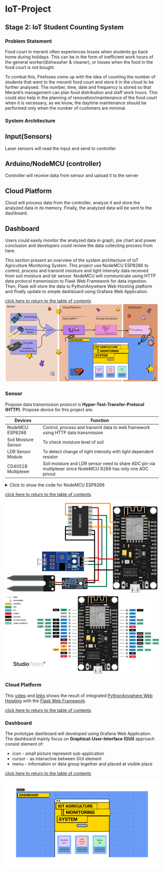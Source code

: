 # IoT-Project

## Stage 2: IoT Student Counting System

### Problem Statement

Food court in meranti often experiences losses when students go back home during holidays. This can be in the form of inefficient work hours of the general worker(dishwasher & cleaner), or losses when the food in the food court is not bought. 

To combat this, Firefoxes come up with the idea of counting the number of students that went to the meranti food court and store it in the cloud to be further analysed. The number, time, date and frequency is stored so that Meranti’s management can plan food distribution and staff work hours. This could also help in the planning of renovation/maintenance of the food court when it is necessary, as we know, the daytime maintenance should be performed only when the number of customers are minimal. 

### System Architecture

## Input(Sensors)
Laser sensors will read the input and send to controller
## Arduino/NodeMCU (controller)
Controller will receive data from sensor and upload it to the server
## Cloud Platform
Cloud will process data from the controller, analyze it and store the analyzed data in its memory. Finally, the analyzed data will be sent to the dashboard.
## Dashboard
Users could easily monitor the analyzed data in graph, pie chart and power conclusion and developers could review the data collecting process from here.


This section present an overview of the system architecture of IoT Agriculture Monitoring System. This project use NodeMCU ESP8266 to control, process and transmit moisture and light intensity data received from soil moisture and ldr sensor. NodeMCU will communicate using HTTP data protocol transmission to Flask Web Framework for data ingestion. Then, Flask will store the data to PythonAnywhere Web Hoisting platform and finally update to simple dashboard using Grafana Web Application.

[click here to return to the table of contents](#table-of-contents)
![system architecture](https://github.com/SolaireAstora125/IoT-Project/blob/main/asset/architechture-stage2-v5.png)

### Sensor
Propose data transmission protocol is **Hyper-Text-Transfer-Protocol (HTTP)**. Propose device for this project are:

| Devices | Function |
| ------- | ---------------|
| NodeMCU ESP8266 | Control, process and transmit data to web framework using HTTP data transmission |
| Soil Moisture Sensor | To check moisture level of soil |
| LDR Sensor Module | To detect change of light intensity with light dependent resistor |
| CD4051B Multiplexer  | Soil moisture and LDR sensor need to share ADC pin via multiplexer since NodeMCU 8266 has only one ADC pinout|
 
 <details>
  <summary>Click to show the code for NodeMCU ESP8266</summary>
 
```

#include <ESP8266WiFi.h>
#include <ESP8266HTTPClient.h>
#include <WiFiClient.h>

// setup I/O sensor nodemcu---------------------------------
#define sensorpin A0
#define modepin 10
// WiFi detail----------------------------------------------
const char* ssid = "insert SSID";
const char* password = "insert password";
String serverName =  "http://api.circuits.my/request.php";
// global variable------------------------------------------
float mp = 0;       //moisture percentage
float li = 0;       //light intensity
int sensormode = 0; //swap sensor
// setup wifi port - http-----------------------------------
WiFiServer server(80);
//----------------------------------------------------------

void wificlient(){
  WiFiClient client;
  HTTPClient http;
  String api_key = "Put your API key";
  String device_id = "Put your device ID";
  String httpData = serverName + "?api=" + api_key + "&id=" + device_id + "&mp=" + String(mp) + "&li=" + String(li);
  http.begin(client, httpData); //Specify the URL
  int httpResponseCode = http.GET(); //Make the request
  if (httpResponseCode > 0) { //Check for the returning code
    String payload = http.getString();
    Serial.println(httpResponseCode);
    Serial.println(payload);
  }
  else {
    Serial.print("Error Code: ");
    Serial.println(httpResponseCode);
  }
  http.end(); //Free the resources
}

void setup(){
  Serial.begin(115200);
  // Setup pinmode-----------------------------
  pinMode(sensorpin, INPUT);
  pinMode(modepin, OUTPUT);
  // Connect to WiFi network-------------------
  Serial.println();
  Serial.println();
  Serial.print("Connecting to ");
  Serial.println(ssid);
  WiFi.begin(ssid, password);
  while (WiFi.status() != WL_CONNECTED) {
    delay(500);
    Serial.print(".");
  }
  Serial.println("");
  Serial.println("WiFi connected");
  // Start the server-------------------------
  server.begin();
  Serial.println("Server started");
  // Print the IP address---------------------
  Serial.print("Network IP Address: ");
  Serial.print("http://");
  Serial.print(WiFi.localIP());
  Serial.println("/");
  //------------------------------------------
}

void loop(){
  // read soil moisture sensor input---------------------------------------------
  digitalWrite(sensormode, LOW);
  mp = ( 100.00 - ( (analogRead(sensorpin)/1023.00) * 100.00 ) );
  Serial.print("Soil Moisture (%) = "); Serial.print(mp); Serial.println("%");
  delay(200);
  // read ldr sensor input-------------------------------------------------------
  digitalWrite(sensormode, HIGH);
  li = (analogRead(sensorpin)/1023.00) * 100.00 ;
  Serial.print("Light Intensity (%) = "); Serial.print(li); Serial.println("%");
  delay(200);
  // check WiFi connection-------------------------------------------------------
  if(WiFi.status() == WL_CONNECTED) wificlient();
  else Serial.println("WiFi Disconnected");
  delay(600);
  //-----------------------------------------------------------------------------
}

```
</details>

 [click here to return to the table of contents](#table-of-contents)
 
 ![image](https://github.com/SolaireAstora125/IoT-Project/blob/main/asset/hardware-diagram.png)
 ![image](https://github.com/SolaireAstora125/IoT-Project/blob/main/asset/nodemcu-pinout.png)

### Cloud Platform
This [video](https://www.google.com/) and [links](http://mohdafiqazizi.pythonanywhere.com/) shows the result of integrated [PythonAnywhere Web Hoisting](https://www.pythonanywhere.com/) with the [Flask Web Framework](https://flask.palletsprojects.com/en/2.2.x/).

[click here to return to the table of contents](#table-of-contents)

### Dashboard
The prototype dashboard will developed using Grafana Web Application. The dashboard mainly focus on **Graphical-User-Interface (GUI)** approach consist element of:
- icon - small picture represent sub-application
- cursor - as interactive between GUI element
- menu - information or data group together and placed at visible place

[click here to return to the table of contents](#table-of-contents)
 
![Dashboard](https://github.com/SolaireAstora125/IoT-Project/blob/main/asset/dashboard.png)

 
